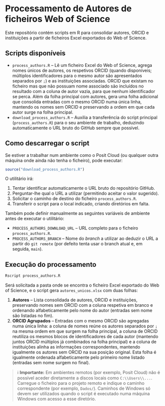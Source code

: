 # Processamento de Autores de ficheiros Web of Science

Este repositório contém scripts em R para consolidar autores, ORCID e instituições
a partir de ficheiros Excel exportados do Web of Science.

## Scripts disponíveis

- `process_authors.R` – Lê um ficheiro Excel do Web of Science, agrega nomes
  únicos de autores, os respetivos ORCID (quando disponíveis; múltiplos
  identificadores para o mesmo autor são apresentados separados por `;`) e as
  instituições associadas. ORCID que existam no ficheiro mas que não possuam
  nome associado são incluídos no resultado com a coluna de autor vazia, para
  que nenhum identificador se perca. Além da folha principal com autores,
  gera uma folha adicional que consolida entradas com o mesmo ORCID numa única
  linha, mantendo os nomes sem ORCID e preservando a ordem em que cada autor
  surge na folha principal.
- `download_process_authors.R` – Auxilia a transferência do script principal
  (`process_authors.R`) para o seu ambiente de trabalho, deduzindo
  automaticamente o URL bruto do GitHub sempre que possível.

## Como descarregar o script

Se estiver a trabalhar num ambiente como o Posit Cloud (ou qualquer outra
máquina onde ainda não tenha o ficheiro), pode executar:

```r
source("download_process_authors.R")
```

O utilitário irá:

1. Tentar identificar automaticamente o URL bruto do repositório GitHub.
2. Perguntar-lhe qual o URL a utilizar (permitindo aceitar o valor sugerido).
3. Solicitar o caminho de destino do ficheiro `process_authors.R`.
4. Transferir o script para o local indicado, criando diretórios em falta.

Também pode definir manualmente as seguintes variáveis de ambiente antes de
executar o utilitário:

- `PROCESS_AUTHORS_DOWNLOAD_URL` – URL completo para o ficheiro `process_authors.R`.
- `PROCESS_AUTHORS_BRANCH` – Nome do *branch* a utilizar ao deduzir o URL a
  partir do `git remote` (por defeito tenta usar o branch atual e, em seguida,
  `main`).

## Execução do processamento

```bash
Rscript process_authors.R
```

Será solicitada a pasta onde se encontra o ficheiro Excel exportado do Web of
Science, e o script gera `autores_unicos.xlsx` com duas folhas:

1. **Autores** – Lista consolidada de autores, ORCID e instituições, preservando
   nomes sem ORCID com a coluna respetiva em branco e ordenando
   alfabeticamente pelo nome do autor (entradas sem nome são listadas no fim).
2. **ORCID Agrupados** – Entradas com o mesmo ORCID são agregadas numa única
   linha: a coluna de nomes reúne os autores separados por `;` na mesma ordem
   em que surgem na folha principal, a coluna de ORCID reutiliza os mesmos
   blocos de identificadores de cada autor (mantendo juntos ORCID múltiplos
   já combinados na folha principal) e a coluna de instituições alinha as
   informações correspondentes, mantendo igualmente os autores sem ORCID na sua
   posição original. Esta folha é igualmente ordenada alfabeticamente pelo
   primeiro nome listado (entradas sem nome surgem no final).

> ℹ️ **Importante:** Em ambientes remotos (por exemplo, Posit Cloud) não é
> possível aceder diretamente a discos locais como `C:\\Users\\...`. Carregue o
> ficheiro para o projeto remoto e indique o caminho correspondente (por
> exemplo, `Dados/`). Caminhos de Windows só devem ser utilizados quando o
> script é executado numa máquina Windows com acesso a esse diretório.

